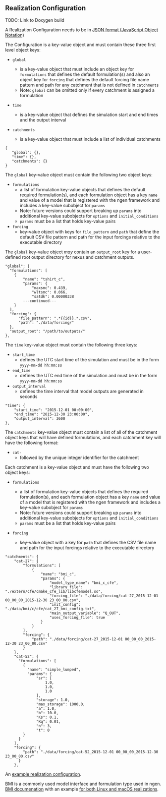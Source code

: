 ## Realization Configuration

TODO: Link to Doxygen build

A Realization Configuration needs to be in [JSON format (JavaScript Object Notation)](https://www.json.org/json-en.html)

The Configuration is a key-value object and must contain these three first level object keys:
* `global` 
  * is a key-value object that must include an object key for `formulations` that defines the default formulation(s) and also an object key for `forcing` that defines the default forcing file name pattern and path for any catchment that is not defined in `catchments`
  * Note: `global` can be omitted only if every catchment is assigned a formulation 
        
* `time`
  * is a key-value object that defines the simulation start and end times and the output interval

* `catchments` 
  *  is a key-value object that must include a list of individual catchments

```
{
   "global": {},
   "time": {},
   "catchments": {}
} 
```

The `global` key-value object must contain the following two object keys:
* `formulations` 
  * a list of formulation key-value objects that defines the default required formulation(s), and each formulation object has a key `name` and value of a model that is registered with the ngen framework and includes a key-value subobject for `params` 
  * Note: future versions could support breaking up `params` into additional key-value subobjects for `options` and `initial_conditions`
  * `params` must be a list that holds key-value pairs
* `forcing`
  * key-value object with keys for `file_pattern` and `path` that define the default CSV file pattern and path for the input forcings relative to the executable directory

The `global` key-value object *may* contain an `output_root` key for a user-defined root output directory for nexus and catchment outputs.

```
"global": {
  "formulations": [
    {
        "name": "tshirt_c",
        "params": {
            "maxsmc": 0.439,
            "wltsmc": 0.066,
            "satdk": 0.00000338
        ---continued---
    }
  ],
  "forcing": {
      "file_pattern": ".*{{id}}.*.csv",
      "path": "./data/forcing/"
  },
  "output_root": "/path/to/outputs/"
},  
```

The `time` key-value object must contain the following three keys:
* `start_time`
  * defines the UTC start time of the simulation and must be in the form `yyyy-mm-dd hh:mm:ss`
* `end_time`
  * defines the UTC end time of the simulation and must be in the form `yyyy-mm-dd hh:mm:ss`
* `output_interval`
  * defines the time interval that model outputs are generated in seconds

```
"time": {
    "start_time": "2015-12-01 00:00:00",
    "end_time": "2015-12-30 23:00:00",
    "output_interval": 3600
},
```

The `catchments` key-value object must contain a list of all of the catchment object keys that will have defined formulations, and each catchment key will have the following format:
* `cat-` 
  * followed by the unique integer identifier for the catchment

Each catchment is a key-value object and must have the following two object keys:
* `formulations`
  * a list of formulation key-value objects that defines the required formulation(s), and each formulation object has a key `name` and value of a model that is registered with the ngen framework and includes a key-value subobject for `params`
  * Note: future versions could support breaking up `params` into additional key-value subobjects for `options` and `initial_conditions`
  * `params` must be a list that holds key-value pairs
     
* `forcing`
  * key-value object with a key for `path` that defines the CSV file name and path for the input forcings relative to the executable directory

```
"catchments": {
    "cat-27": {
        "formulations": [
            {
                "name": "bmi_c",
                "params": {
                    "model_type_name": "bmi_c_cfe",
                    "library_file": "./extern/cfe/cmake_cfe_lib/libcfemodel.so",
                    "forcing_file": "./data/forcing/cat-27_2015-12-01 00_00_00_2015-12-30 23_00_00.csv",
                    "init_config": "./data/bmi/c/cfe/cat_27_bmi_config.txt",
                    "main_output_variable": "Q_OUT",
                    "uses_forcing_file": true
                }
            }
        ],
        "forcing": {
            "path": "./data/forcing/cat-27_2015-12-01 00_00_00_2015-12-30 23_00_00.csv"
        }
    },
    "cat-52": {
      "formulations": [
        {
          "name": "simple_lumped",
          "params": {
              "sr": [
                  1.0,
                  1.0,
                  1.0
              ],
              "storage": 1.0,
              "max_storage": 1000.0,
              "a": 1.0,
              "b": 10.0,
              "Ks": 0.1,
              "Kq": 0.01,
              "n": 3,
              "t": 0
        }
      }
    ],
    "forcing": {
        "path": "./data/forcing/cat-52_2015-12-01 00_00_00_2015-12-30 23_00_00.csv"
      }
    },
```

An [example realization configuration](https://github.com/NOAA-OWP/ngen/blob/master/data/example_realization_config.json).

BMI is a commonly used model interface and formulation type used in ngen. [BMI documenation](https://github.com/NOAA-OWP/ngen/blob/master/doc/BMI_MODELS.md) with an example [for both Linux and macOS realizations](https://github.com/NOAA-OWP/ngen/blob/master/data/example_realization_config_w_bmi_c__lin_mac.json).


